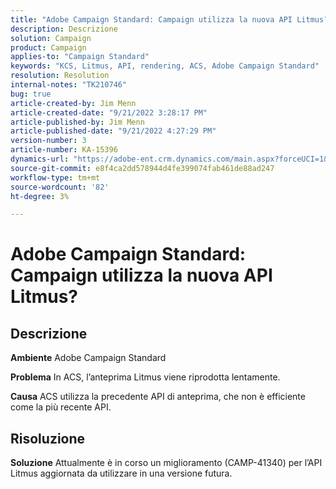 ```yaml
---
title: "Adobe Campaign Standard: Campaign utilizza la nuova API Litmus?"
description: Descrizione
solution: Campaign
product: Campaign
applies-to: "Campaign Standard"
keywords: "KCS, Litmus, API, rendering, ACS, Adobe Campaign Standard"
resolution: Resolution
internal-notes: "TK210746"
bug: true
article-created-by: Jim Menn
article-created-date: "9/21/2022 3:28:17 PM"
article-published-by: Jim Menn
article-published-date: "9/21/2022 4:27:29 PM"
version-number: 3
article-number: KA-15396
dynamics-url: "https://adobe-ent.crm.dynamics.com/main.aspx?forceUCI=1&pagetype=entityrecord&etn=knowledgearticle&id=8c66a603-c239-ed11-9db1-0022480866ad"
source-git-commit: e8f4ca2dd578944d4fe399074fab461de88ad247
workflow-type: tm+mt
source-wordcount: '82'
ht-degree: 3%

---
```


# Adobe Campaign Standard: Campaign utilizza la nuova API Litmus?

## Descrizione


<b>Ambiente</b>
Adobe Campaign Standard

<b>Problema</b>
In ACS, l’anteprima Litmus viene riprodotta lentamente.

<b>Causa</b>
ACS utilizza la precedente API di anteprima, che non è efficiente come la più recente API.


## Risoluzione


<b>Soluzione</b>
Attualmente è in corso un miglioramento (CAMP-41340) per l’API Litmus aggiornata da utilizzare in una versione futura.
